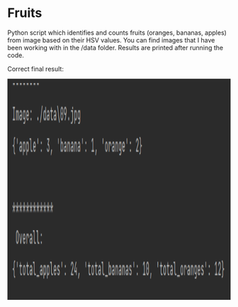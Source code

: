 # Fruits
Python script which identifies and counts fruits (oranges, bananas, apples) from image based on their HSV values.
You can find images that I have been working with in the /data folder.
Results are printed after running the code.


Correct final result:
<p align="center">
  <img width="750" height="500" src="./readme_files/result.png">
</p>
